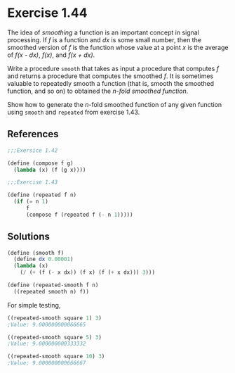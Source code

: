 Exercise 1.44
=============
The idea of *smoothing* a function is an important concept in signal processing. If *f* is a function and *dx* is some small number, then the smoothed version of *f* is the function whose value at a point *x* is the average of *f(x - dx)*, *f(x)*, and *f(x + dx)*. 

Write a procedure `smooth` that takes as input a procedure that computes *f* and returns a procedure that computes the smoothed *f*. It is sometimes valuable to repeatedly smooth a function (that is, smooth the smoothed function, and so on) to obtained the *n-fold smoothed function*. 

Show how to generate the *n*-fold smoothed function of any given function using `smooth` and `repeated` from exercise 1.43.


References
----------
```scheme
;;;Exersice 1.42

(define (compose f g)
  (lambda (x) (f (g x))))

;;;Exercise 1.43

(define (repeated f n)
  (if (= n 1)
      f
      (compose f (repeated f (- n 1)))))
```


Solutions
---------
```scheme
(define (smooth f)
  (define dx 0.00001)
  (lambda (x)
    (/ (+ (f (- x dx)) (f x) (f (+ x dx))) 3)))

(define (repeated-smooth f n)
  ((repeated smooth n) f))
```

For simple testing,

```scheme
((repeated-smooth square 1) 3)
;Value: 9.000000000066665

((repeated-smooth square 5) 3)
;Value: 9.000000000333332

((repeated-smooth square 10) 3)
;Value: 9.000000000666667
```
